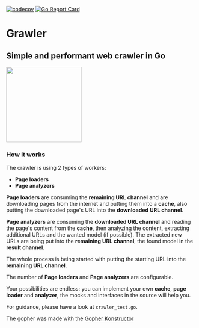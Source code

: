 [![codecov](https://codecov.io/gh/DAtek/grawler/graph/badge.svg?token=3WMKQDRJ95)](https://codecov.io/gh/DAtek/grawler) [![Go Report Card](https://goreportcard.com/badge/github.com/DAtek/grawler)](https://goreportcard.com/report/github.com/DAtek/grawler)

# Grawler

## Simple and performant web crawler in Go

<img src="./gopher.png" width="200" />

### How it works
The crawler is using 2 types of workers:
- **Page loaders**
- **Page analyzers**

**Page loaders** are consuming the **remaining URL channel** and are downloading pages from the internet and putting them into a **cache**, also putting the downloaded page's URL into the **downloaded URL channel**.

**Page analyzers** are consuming the **downloaded URL channel** and reading the page's content from the **cache**, then analyzing the content, extracting additional URLs and the wanted model (if possible). The extracted new URLs are being put into the **remaining URL channel**, the found model in the **result channel**.

The whole process is being started with putting the starting URL into the **remaining URL channel**.

The number of **Page loaders** and **Page analyzers** are configurable.

Your possibilities are endless: you can implement your own **cache**, **page loader** and **analyzer**, the mocks and interfaces in the source will help you.

For guidance, please have a look at `crawler_test.go`.

The gopher was made with the [Gopher Konstructor](https://quasilyte.dev/gopherkon)
